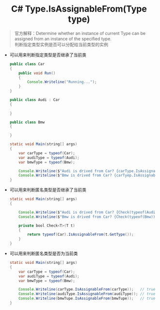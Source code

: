 # <center>C# Type.IsAssignableFrom(Type type)

> 官方解释：Determine whether an instance of current Type can be assigned from an instance of the specified type.   
判断指定类型实例是否可以分配给当前类型的实例

* 可以用来判断指定类型是否继承了当前类  

    ```java
    public class Car
    {
        public void Run()
        {
            Console.Writeline("Running...");
        }
    }

    public class Audi : Car
    {
        
    }

    public class Bmw
    {

    }

    static void Main(string[] args)
    {
        var carType = typeof(Car);
        var audiType = typeof(Audi);
        var bmwType = typeof(Bmw);

        Console.Writeline($"Audi is drived from Car? {carType.IsAssignableFrom(audiType)}");  // true;
        Console.Writeline($"Bmw is drived from Car? {carTyep.IsAssignableFrom(bmwType)}")   // false;
    }
    ```

* 可以用来判断匿名类型是否继承了当前类

    ```java
    static void Main(string[] args)
    {

        Console.Writeline($"Audi is drived from Car? {Check(typeof(Audi))}");   // true;
        Console.Writeline($"Bmw is drived from Car? {Check(typeof(Bmw))}");    // false;

        private bool Check<T>(T t)
        {
            return typeof(Car).IsAssignableFrom(t.GetType());
        }
    }
    ```
* 可以用来判断匿名类型是否为当前类

    ```java
    static void Main(string[] args)
    {
        var carType = typeof(Car);
        var audiType = typeof(Audi);
        var bmwType = typeof(Bmw);

        Console.Writeline(carType.IsAssignableFrom(carType));   // true;
        Console.Writeline(audiType.IsAssignableFrom(audiType)); // true;
        Console.Writeline(bmwTupe.IsAssignableFrom(bmwTupe));   // true;
    }
    ```
